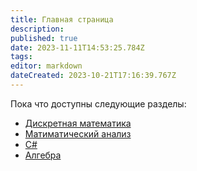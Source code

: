 ```yaml
---
title: Главная страница
description: 
published: true
date: 2023-11-11T14:53:25.784Z
tags: 
editor: markdown
dateCreated: 2023-10-21T17:16:39.767Z
---
```


Пока что доступны следующие разделы:

-   [Дискретная математика](/discrete-math)
-   [Матиматический анализ](/matan)
-   [C#](/c-sharp)
-   [Алгебра](/algebra)